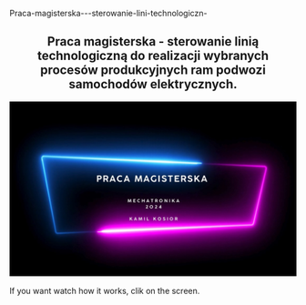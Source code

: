 Praca-magisterska---sterowanie-lini-technologiczn-
 <h2 align="center">  
Praca magisterska - sterowanie linią technologiczną do realizacji wybranych procesów produkcyjnych ram podwozi samochodów elektrycznych. 
</h2>

[![video](mgr.JPG)](https://youtu.be/ptrcTcbF7wA)

If you want watch how it works, clik on the screen.

